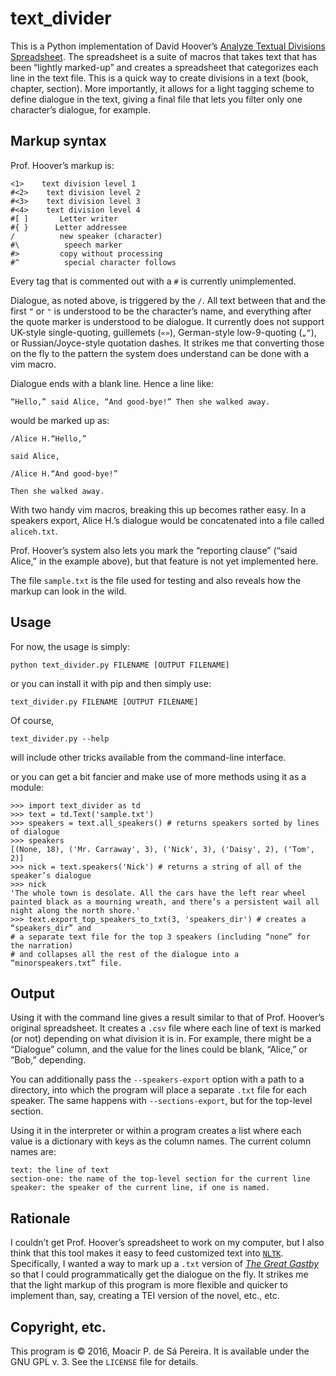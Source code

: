 # text_divider

This is a Python implementation of David Hoover’s [Analyze Textual Divisions
Spreadsheet](https://wp.nyu.edu/exceltextanalysis/analyzetextualdivisions/).
The spreadsheet is a suite of macros that takes text that has been “lightly
marked-up” and creates a spreadsheet that categorizes each line in the text
file. This is a quick way to create divisions in a text (book, chapter,
section). More importantly, it allows for a light tagging scheme to define
dialogue in the text, giving a final file that lets you filter only one
character’s dialogue, for example.

## Markup syntax

Prof. Hoover’s markup is:

```
<1>    text division level 1
#<2>    text division level 2
#<3>    text division level 3
#<4>    text division level 4
#[ ]       Letter writer
#{ }      Letter addressee
/          new speaker (character)
#\          speech marker
#>         copy without processing
#^          special character follows
```

Every tag that is commented out with a `#` is currently unimplemented. 

Dialogue, as noted above, is triggered by the `/`. All text between that and
the first `“` or `"` is understood to be the character’s name, and everything
after the quote marker is understood to be dialogue. It currently does not
support UK-style single-quoting, guillemets (`«»`), German-style low-9-quoting (`„“`),
or Russian/Joyce-style quotation dashes. It strikes me that converting those on the
fly to the pattern the system does understand can be done with a vim macro.

Dialogue ends with a blank line. Hence a line like:

```
“Hello,” said Alice, “And good-bye!” Then she walked away.
```

would be marked up as:

```
/Alice H.“Hello,”

said Alice,

/Alice H.“And good-bye!”

Then she walked away.
```

With two handy vim macros, breaking this up becomes rather easy. In a speakers
export, Alice H.’s dialogue would be concatenated into a file called
`aliceh.txt`.

Prof. Hoover’s system also lets you mark the “reporting clause” (“said Alice,”
in the example above), but that feature is not yet implemented here.

The file `sample.txt` is the file used for testing and also reveals how the
markup can look in the wild.

## Usage

For now, the usage is simply:

`python text_divider.py FILENAME [OUTPUT FILENAME]`

or you can install it with pip and then simply use:

`text_divider.py FILENAME [OUTPUT FILENAME]`

Of course,

`text_divider.py --help`

will include other tricks available from the command-line interface.

or you can get a bit fancier and make use of more methods using it as a module:

```
>>> import text_divider as td
>>> text = td.Text('sample.txt')
>>> speakers = text.all_speakers() # returns speakers sorted by lines of dialogue
>>> speakers
[(None, 18), ('Mr. Carraway', 3), ('Nick', 3), ('Daisy', 2), ('Tom', 2)]
>>> nick = text.speakers('Nick') # returns a string of all of the speaker’s dialogue
>>> nick
'The whole town is desolate. All the cars have the left rear wheel painted black as a mourning wreath, and there’s a persistent wail all night along the north shore.'
>>> text.export_top_speakers_to_txt(3, 'speakers_dir') # creates a “speakers_dir” and
# a separate text file for the top 3 speakers (including “none” for the narration)
# and collapses all the rest of the dialogue into a “minorspeakers.txt” file.
```

## Output

Using it with the command line gives a result similar to that of Prof. Hoover’s
original spreadsheet. It creates a `.csv` file where each line of text is
marked (or not) depending on what division it is in. For example, there might
be a “Dialogue” column, and the value for the lines could be blank, “Alice,” or
“Bob,” depending.

You can additionally pass the `--speakers-export` option with a path to a
directory, into which the program will place a separate `.txt` file for each
speaker. The same happens with `--sections-export`, but for the top-level section.

Using it in the interpreter or within a program creates a list where each value
is a dictionary with keys as the column names. The current column names are:

```
text: the line of text
section-one: the name of the top-level section for the current line
speaker: the speaker of the current line, if one is named.
```

## Rationale

I couldn’t get Prof. Hoover’s spreadsheet to work on my computer, but I also
think that this tool makes it easy to feed customized text into
[`NLTK`](http://www.nltk.org). Specifically, I wanted a way to mark up a `.txt`
version of *[The Great Gastby](http://gutenberg.net.au/ebooks02/0200041.txt)*
so that I could programmatically get the dialogue on the fly. It strikes me
that the light markup of this program is more flexible and quicker to implement
than, say, creating a TEI version of the novel, etc., etc. 

## Copyright, etc.

This program is © 2016, Moacir P. de Sá Pereira. It is available under the GNU
GPL v. 3. See the `LICENSE` file for details.
